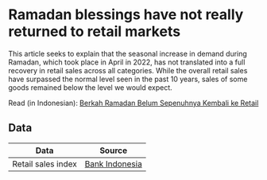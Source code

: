 # Ramadan blessings have not really returned to retail markets

This article seeks to explain that the seasonal increase in demand during Ramadan, which took place in April in 2022, has not translated into a full recovery in retail sales across all categories. While the overall retail sales have surpassed the normal level seen in the past 10 years, sales of some goods remained below the level we would expect.

Read (in Indonesian): [Berkah Ramadan Belum Sepenuhnya Kembali ke Retail](https://lshiabhipraya.com/berkah-ramadan-belum-kembali-sepenuhnya-ke-retail%ef%bf%bc/)

## Data

Data | Source |  
---- | ------ |  
Retail sales index | [Bank Indonesia](https://www.bi.go.id/id/publikasi/laporan/Pages/SPE-Maret-2022.aspx) |  